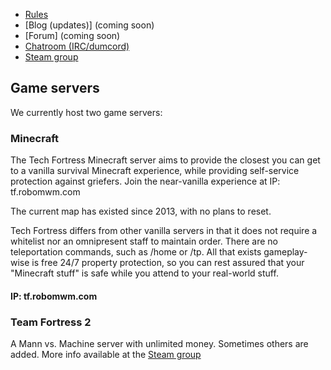 - [Rules](rules)
- [Blog (updates)] (coming soon)
- [Forum] (coming soon)
- [Chatroom (IRC/dumcord)](chat)
- [Steam group](https://steamcommunity.com/groups/TechFortress)

## Game servers

We currently host two game servers:

### Minecraft

The Tech Fortress Minecraft server aims to provide the closest you can get to a vanilla survival Minecraft experience, while providing self-service protection against griefers. Join the near-vanilla experience at IP: tf.robomwm.com

The current map has existed since 2013, with no plans to reset.

Tech Fortress differs from other vanilla servers in that it does not require a whitelist nor an omnipresent staff to maintain order. There are no teleportation commands, such as /home or /tp. All that exists gameplay-wise is free 24/7 property protection, so you can rest assured that your "Minecraft stuff" is safe while you attend to your real-world stuff.

#### IP: tf.robomwm.com

### Team Fortress 2

A Mann vs. Machine server with unlimited money. Sometimes others are added. More info available at the [Steam group](https://steamcommunity.com/groups/TechFortress)
